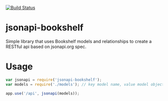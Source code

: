 [![Build
Status](https://travis-ci.org/jthoms1/jsonapi-bookshelf.png?branch=master)](https://travis-ci.org/jthoms1/jsonapi-bookshelf)


jsonapi-bookshelf
=================

Simple library that uses Bookshelf models and relationships to create a RESTful api based on jsonapi.org spec.

Usage
==================
```JavaScript
var jsonapi = require('jsonapi-bookshelf');
var models = require('./models'); // key model name, value model object

app.use('/api', jsonapi(models));
```
